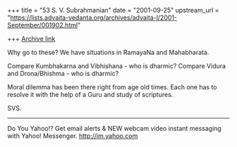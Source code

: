 +++
title = "53 S. V. Subrahmanian"
date = "2001-09-25"
upstream_url = "https://lists.advaita-vedanta.org/archives/advaita-l/2001-September/001902.html"

+++
[Archive link](https://lists.advaita-vedanta.org/archives/advaita-l/2001-September/001902.html)

Why go to these?  We have situations in RamayaNa and Mahabharata.

Compare Kumbhakarna and Vibhishana - who is dharmic?
Compare Vidura and Drona/Bhishma - who is dharmic?

Moral dilemma has been there right from age old times.  Each one has to resolve
it with the help of a Guru and study of scriptures.

SVS.

__________________________________________________
Do You Yahoo!?
Get email alerts & NEW webcam video instant messaging with Yahoo! Messenger. http://im.yahoo.com

